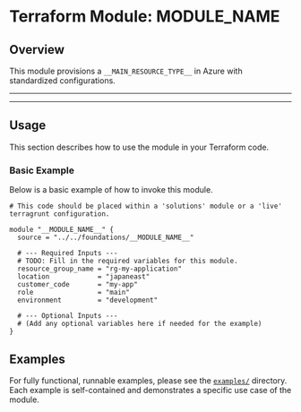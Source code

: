# Terraform Module: **MODULE_NAME**

## Overview

<!-- TODO: Add a brief, one-sentence description of what this module does. -->

This module provisions a `__MAIN_RESOURCE_TYPE__` in Azure with standardized configurations.

---

<!-- TODO: Run 'terraform-docs' to generate the content below. -->
<!-- This section is automatically generated by terraform-docs. Do not edit it directly. -->
<!-- BEGIN_TF_DOCS -->

<!-- END_TF_DOCS -->

---

## Usage

This section describes how to use the module in your Terraform code.

### Basic Example

Below is a basic example of how to invoke this module.

```hcl
# This code should be placed within a 'solutions' module or a 'live' terragrunt configuration.

module "__MODULE_NAME__" {
  source = "../../foundations/__MODULE_NAME__"

  # --- Required Inputs ---
  # TODO: Fill in the required variables for this module.
  resource_group_name = "rg-my-application"
  location            = "japaneast"
  customer_code       = "my-app"
  role                = "main"
  environment         = "development"

  # --- Optional Inputs ---
  # (Add any optional variables here if needed for the example)
}
```

## Examples

For fully functional, runnable examples, please see the [`examples/`](./examples/) directory. Each example is self-contained and demonstrates a specific use case of the module.

